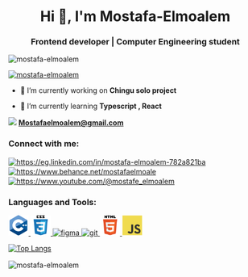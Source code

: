 <h1 align="center">Hi 👋, I'm Mostafa-Elmoalem</h1>
<h3 align="center">Frontend developer | Computer Engineering student</h3>

<p align="left"> <img src="https://komarev.com/ghpvc/?username=mostafa-elmoalem&label=Profile%20views&color=0e75b6&style=flat" alt="mostafa-elmoalem" /> </p>

<p align="left"> <a href="https://github.com/ryo-ma/github-profile-trophy"><img src="https://github-profile-trophy.vercel.app/?username=mostafa-elmoalem" alt="mostafa-elmoalem" /></a> </p>

- 🔭 I’m currently working on **Chingu solo project**

- 🌱 I’m currently learning **Typescript , React**

![](https://img.shields.io/badge/Gmail-D14836?style=for-the-badge&logo=gmail&logoColor=white) **Mostafaelmoalem@gmail.com**

<h3 align="left">Connect with me:</h3>
<p align="left">
<a href="https://linkedin.com/in/https://eg.linkedin.com/in/mostafa-elmoalem-782a821ba" target="blank"><img align="center" src="https://raw.githubusercontent.com/rahuldkjain/github-profile-readme-generator/master/src/images/icons/Social/linked-in-alt.svg" alt="https://eg.linkedin.com/in/mostafa-elmoalem-782a821ba" height="30" width="40" /></a>
<a href="https://www.behance.net/https://www.behance.net/mostafaelmoale" target="blank"><img align="center" src="https://raw.githubusercontent.com/rahuldkjain/github-profile-readme-generator/master/src/images/icons/Social/behance.svg" alt="https://www.behance.net/mostafaelmoale" height="30" width="40" /></a>
<a href="https://www.youtube.com/c/https://www.youtube.com/@mostafe_elmoalem" target="blank"><img align="center" src="https://raw.githubusercontent.com/rahuldkjain/github-profile-readme-generator/master/src/images/icons/Social/youtube.svg" alt="https://www.youtube.com/@mostafe_elmoalem" height="30" width="40" /></a>
</p>

<h3 align="left">Languages and Tools:</h3>
<p align="left"> <a href="https://www.w3schools.com/cpp/" target="_blank" rel="noreferrer"> <img src="https://raw.githubusercontent.com/devicons/devicon/master/icons/cplusplus/cplusplus-original.svg" alt="cplusplus" width="40" height="40"/> </a> <a href="https://www.w3schools.com/css/" target="_blank" rel="noreferrer"> <img src="https://raw.githubusercontent.com/devicons/devicon/master/icons/css3/css3-original-wordmark.svg" alt="css3" width="40" height="40"/> </a> <a href="https://www.figma.com/" target="_blank" rel="noreferrer"> <img src="https://www.vectorlogo.zone/logos/figma/figma-icon.svg" alt="figma" width="40" height="40"/> </a> <a href="https://git-scm.com/" target="_blank" rel="noreferrer"> <img src="https://www.vectorlogo.zone/logos/git-scm/git-scm-icon.svg" alt="git" width="40" height="40"/> </a> <a href="https://www.w3.org/html/" target="_blank" rel="noreferrer"> <img src="https://raw.githubusercontent.com/devicons/devicon/master/icons/html5/html5-original-wordmark.svg" alt="html5" width="40" height="40"/> </a> <a href="https://developer.mozilla.org/en-US/docs/Web/JavaScript" target="_blank" rel="noreferrer"> <img src="https://raw.githubusercontent.com/devicons/devicon/master/icons/javascript/javascript-original.svg" alt="javascript" width="40" height="40"/> </a> </p>

[![Top Langs](https://github-readme-stats.vercel.app/api/top-langs/?username=Mostafa-Elmoalem&layout=pie)](https://github.com/anuraghazra/github-readme-stats)

<p><img align="center" src="https://github-readme-streak-stats.herokuapp.com/?user=mostafa-elmoalem&" alt="mostafa-elmoalem" /></p>
